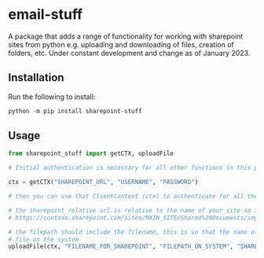 # email-stuff

A package that adds a range of functionality for working with sharepoint sites from python e.g. uploading and downloading of files, creation of folders, etc. Under constant development and change as of January 2023.

## Installation

Run the following to install:

```python
python -m pip install sharepoint-stuff
```

## Usage

```python
from sharepoint_stuff import getCTX, uploadFile

# Initial authentication is necessary for all other functions in this package

ctx = getCTX("SHAREPOINT_URL", "USERNAME", "PASSWORD")

# then you can use that ClientContext (ctx) to authenticate for all the other functions, for example:

# the sharepoint relative url is relative to the name of your site so if you were in the directory -
# https://contoso.sharepoint.com/sites/MAIN_SITE/Shared%20Documents/important_docs then your relative url is "Shared Documents/important_docs/"

# the filepath should include the filename, this is so that the name of the file on sharepoint can be declared seperately to the name of the
# file on the system
uploadFile(ctx, "FILENAME_FOR_SHAREPOINT", "FILEPATH_ON_SYSTEM", "SHAREPOINT_RELATIVE_URL")
```